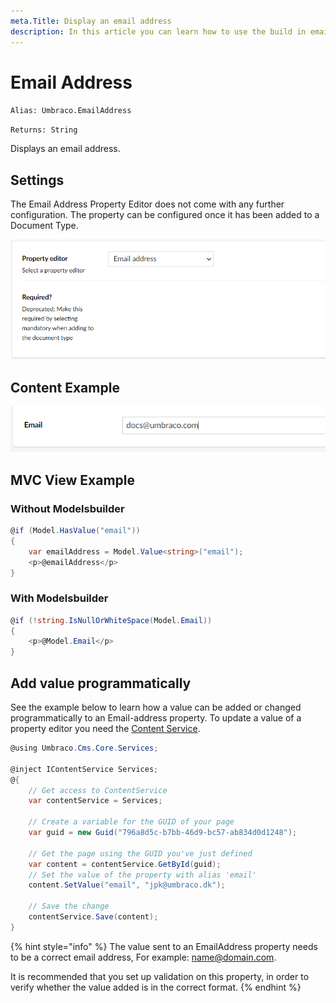 ```yaml
---
meta.Title: Display an email address
description: In this article you can learn how to use the build in email property editor
---
```


# Email Address

`Alias: Umbraco.EmailAddress`

`Returns: String`

Displays an email address.

## Settings

The Email Address Property Editor does not come with any further configuration. The property can be configured once it has been added to a Document Type.

![Mandatory Checkbox Example](../built-in-property-editors/images/emailaddress-datatype-v10.png)

## Content Example

![Single email address content example](../built-in-property-editors/images/EmailAddress-Content-v10.png)

## MVC View Example

### Without Modelsbuilder

```csharp
@if (Model.HasValue("email"))
{
    var emailAddress = Model.Value<string>("email");
    <p>@emailAddress</p>
}
```

### With Modelsbuilder

```csharp
@if (!string.IsNullOrWhiteSpace(Model.Email))
{
    <p>@Model.Email</p>
}
```

## Add value programmatically

See the example below to learn how a value can be added or changed programmatically to an Email-address property. To update a value of a property editor you need the [Content Service](../../../../reference/management/services/contentservice/).

```csharp
@using Umbraco.Cms.Core.Services;

@inject IContentService Services;
@{
    // Get access to ContentService
    var contentService = Services;

    // Create a variable for the GUID of your page
    var guid = new Guid("796a8d5c-b7bb-46d9-bc57-ab834d0d1248");

    // Get the page using the GUID you've just defined
    var content = contentService.GetById(guid);
    // Set the value of the property with alias 'email'
    content.SetValue("email", "jpk@umbraco.dk");

    // Save the change
    contentService.Save(content);
}
```

{% hint style="info" %}
The value sent to an EmailAddress property needs to be a correct email address, For example: name@domain.com.

It is recommended that you set up validation on this property, in order to verify whether the value added is in the correct format.
{% endhint %}
